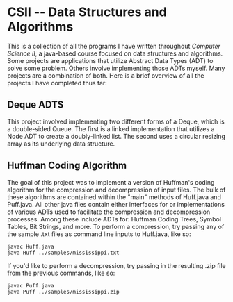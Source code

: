 # CSII -- Data Structures and Algorithms

This is a collection of all the programs I have written throughout _Computer Science II_, a java-based course focused on data structures and algorithms. Some projects are applications that utilize Abstract Data Types (ADT) to solve some problem. Others involve implementing those ADTs myself. Many projects are a combination of both. Here is a brief overview of all the projects I have completed thus far:

## Deque ADTS

This project involved implementing two different forms of a Deque, which is a double-sided Queue. The first is a linked implementation that utilizes a Node ADT to create a doubly-linked list. The second uses a circular resizing array as its underlying data structure.

## Huffman Coding Algorithm

The goal of this project was to implement a version of Huffman's coding algorithm for the compression and decompression of input files. The bulk of these algorithms are contained within the "main" methods of Huff.java and Puff.java. All other java files contain either interfaces for or implementations of various ADTs used to facilitate the compression and decompression processes. Among these include ADTs for: Huffman Coding Trees, Symbol Tables, Bit Strings, and more. To perform a compression, try passing any of the sample .txt files as command line inputs to Huff.java, like so:

``` 
javac Huff.java
java Huff ../samples/mississippi.txt
```

If you'd like to perform a decompression, try passing in the resulting .zip file from the previous commands, like so:

```
javac Puff.java
java Puff ../samples/mississippi.zip
```

